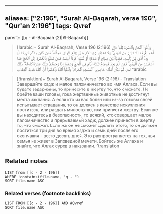 
---
aliases: ["2:196", "Surah Al-Baqarah, verse 196", "Qur'an 2:196"]
tags: Qvref
---

parent:: [[q - Al-Baqarah (2)|Al-Baqarah]]

> [!arabic]+ Surah Al-Baqarah, Verse 196 (2:196)
> <span class="quran-arabic">وَأَتِمُّوا۟ ٱلْحَجَّ وَٱلْعُمْرَةَ لِلَّهِ ۚ فَإِنْ أُحْصِرْتُمْ فَمَا ٱسْتَيْسَرَ مِنَ ٱلْهَدْىِ ۖ وَلَا تَحْلِقُوا۟ رُءُوسَكُمْ حَتَّىٰ يَبْلُغَ ٱلْهَدْىُ مَحِلَّهُۥ ۚ فَمَن كَانَ مِنكُم مَّرِيضًا أَوْ بِهِۦٓ أَذًى مِّن رَّأْسِهِۦ فَفِدْيَةٌ مِّن صِيَامٍ أَوْ صَدَقَةٍ أَوْ نُسُكٍ ۚ فَإِذَآ أَمِنتُمْ فَمَن تَمَتَّعَ بِٱلْعُمْرَةِ إِلَى ٱلْحَجِّ فَمَا ٱسْتَيْسَرَ مِنَ ٱلْهَدْىِ ۚ فَمَن لَّمْ يَجِدْ فَصِيَامُ ثَلَـٰثَةِ أَيَّامٍ فِى ٱلْحَجِّ وَسَبْعَةٍ إِذَا رَجَعْتُمْ ۗ تِلْكَ عَشَرَةٌ كَامِلَةٌ ۗ ذَٰلِكَ لِمَن لَّمْ يَكُنْ أَهْلُهُۥ حَاضِرِى ٱلْمَسْجِدِ ٱلْحَرَامِ ۚ وَٱتَّقُوا۟ ٱللَّهَ وَٱعْلَمُوٓا۟ أَنَّ ٱللَّهَ شَدِيدُ ٱلْعِقَابِ</span>
^arabic

> [!translation]+ Surah Al-Baqarah, Verse 196 (2:196) - Translation
> Завершайте хадж и малое паломничество во имя Аллаха. Если вы будете задержаны, то принесите в жертву то, что сможете. Не брейте ваши головы, пока жертвенные животные не достигнут места заклания. А если кто из вас болен или из-за головы своей испытывает страдания, то он должен в качестве искупления поститься, или раздать милостыню, или принести жертву. Если же вы находитесь в безопасности, то всякий, кто совершает малое паломничество и прерываемый хадж, должен принести в жертву то, что сможет. Если же он не сможет сделать этого, то он должен поститься три дня во время хаджа и семь дней после его окончания - всего десять дней. Это распространяется на тех, чья семья не живет в Заповедной мечети. Бойтесь же Аллаха и знайте, что Аллах суров в наказании.
^translation



## Related notes
```dataview
LIST from [[q - 2 - 196]]
WHERE !contains(file.name, "q - ")
SORT file.name ASC
```

### Related verses (footnote backlinks)
```dataview
LIST FROM [[q - 2 - 196]] AND #Qvref
SORT file.name ASC
```

